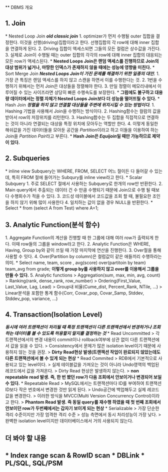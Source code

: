 ** DBMS 개요
<H2>1. Join</H2>
* Nested Loop Join
  <strong><em>old classic join</em></strong>
  1. optimizer가 먼저 수행될 outer 집합을 결정한다. 이것을 선행(driving)집합이라고 한다. 선행집합의 각 row에 대해 inner 집합을 연결하게 된다.
  2. Driving 집합이 액세스되면 그들의 모든 컬럼은 상수값을 가진다.
  3. 실제로 Join이 수행될 때는 outer 집합의 각각의 row에 대해 inner 집합의 대응되는 모든 row가 액세스된다.
  * <strong>Nested Loops Join은 랜덤 액세스를 진행하므로 Join의 대상 범위가 넓거나, 마땅한 인덱스가 존재하지 않을 때에는 성능에 영향을 미친다.</strong>
* Sort Merge Join
  <strong><em>Nested Loops Join이 가진 문제를 해결하기 위한 일종의 대안.</em></strong>
  1. 가장 큰 특징은 랜덤 액세스를 하지 않고 스캔을 하면서 이를 수행한다는 것.
  2. 1번을 수행하기 위해서는 먼저 Join은 대상들을 정렬해야 한다.
  3. 만일 정렬이 메모리내에서 이루어질 수 있는 사이즈라면 상당히 빠른 수행속도를 보장한다.
  * <strong>그럼에도 불구하고 대용량 데이터에서는 정렬 자체가 Nested Loops Join보다 더 성능을 떨어뜨릴 수 있다.</strong>
* Hash Join
  <strong><em>정렬을 하지 않고 연결할 대상들을 주변에 위치시킬 수 있는 방법이다.</em></strong>
  1. Hashing 기법을 사용해서 Join을 수행하는 방식이다.
  2. Hashing함수는 컬럼의 값을 받아서 row의 저장위치를 리턴한다.
  3. Hashing함수는 두 집합을 직접적으로 연결하는 것이 아니라 연결되는 대상을 특정 위치에 모아두는 역할만 한다.
  4. 이렇게 동일한 해쉬값을 가진 데이터들을 모아둔 공간을 <em>Partition</em>이라고 하고 이들을 이용하여 하는 Join을 <em>Partition Pair</em>라고 부른다.
  * <strong>Hash Join은 <em>Equijoin</em>일 때만 가능하므로 제약이 있다.</strong>

<H2>2. Subqueries</H2>
* inline view
  Subquery는 WHERE, FROM, SELECT 어느 절이든 다 들어갈 수 있는데, 특히 FROM 절에 들어가는 Subqury를 inline view라고 한다.
* Scalar Subquery
  1. 주로 SELECT 절에서 사용하는 Subquery로 한개의 row만 반환한다.
  2. Main query에서 추출되는 데이터 건 수 만큼 수행되기 때문에 Join으로 수행 될 때보다 수행회수가 적을 수 있다.
  3. 코드성 테이블에서 코드값을 조회 할 때, 불필요한 조인을 하지 않기 위해 많이 사용한다
  4. 일치하는 값이 없을 경우 NULL을 반환한다.
  * Select * from (select A from Test) where A=1;
<H2>3. Analytic Function(분석 함수)</H2>
  1. Aggregate Function의 계산을 진행할 때 한 그룹에 대해 여러 row가 출력되게 한다. 이때 row들의 그룹을 window라고 한다.
  2. Analytic Function은 WHERE, Having, Group by와 같이 쓰일 때 가장 마지막에 연산을 진행한다.
  3. Over절을 통해 사용할 수 잇다.
  4. Over(Partition by column)은 컬럼값이 같은 애들끼리 수행하라는 의미.
  * Select name, team, score , avg(score) over(partitoin by team) team_avg from grade;
    <strong>이렇게 group by를 사용하지 않고 over를 이용해서 그룹을 만들 수 있다.</strong>
  5. Analytic functions
   > Aggregation(sum, max, min, avg, count)
   > Ranking(rank, dense_rank, row_number)
   > Ordering(First_Value, Last_Value, Lag, Lead)
   > Group내 비율(Cume_dist, Percent_Rank, NTile, ...)
   > Linear분석을 포함한 통계 함수(Corr, Covar_pop, Covar_Samp, Stddev, Stddev_pop, variance, ...)
<H2>4. Transaction(Isolation Level)</H2>
  <strong><em>동시에 여러 트랜잭션이 처리될 때 특정 트랜잭션이 다른 트랜잭션에서 변경하거나 조회하는 데이터를 볼 수 있도록 허용할지 말지를 결정하는 것</em></strong>
* Read Uncommitted
  > 각 트랜잭션에서의 변경 내용이 commit이나 rollback여부에 상관 없이 다른 트랜잭션에서 값을 읽을 수 있다.
  > Consistency에서 문제가 많은 isolation level이기 때문에 사용하지 않는 것을 권장.
  > <strong>Dirty Read현상 발생(트랜잭션 작업이 완료되지 않았는데도 다른 트랜잭션에서 볼 수 있게 되는 현상</strong>
* Read Commited
  > RDB에서 기본적으로 사용되고 있는 level이다.
  > 실제 테이블값을 가져오는 것이 아니라 Undo영역의 백업된 레코드에서 값을 가져온다.
  > Dirty Read 현상은 발생하지 않는다.
  > <strong> non repeatable read 발생. 즉, 한 번 봤던 row가 다음 조회에서 안보이거나 변경되어 보일 수 있다.</strong>
* Repeatable Read
  > MySQL에서는 트랜잭션마다 ID를 부여하여 트랜잭션 ID보다 작은 번호에서 변경한 것만 읽게 된다.
  > Undo공간에 백업해두고 실제 레코드 값을 변경한다.
  > 이러한 방식을 MVCC(Multi Version Concurrency Control)이라고 한다.
  > <strong>Phantom Read 발생. 즉 동일 query를 재수행 하였을 때 첫 번째 조회에서 안보이던 row가 두번째에서는 갑자기 보이게 되는 현상</strong>
* Serializable
  > 가장 단순한 격리 수준이지만 가장 엄격한 격리 수준
  > 성능 측면에서 동시 처리성능이 가장 낮다.
  > 완벽한 isolation level이지만 데이터베이스에서 거의 사용되지 않는다.
<H2>더 봐야 할 내용<H2>
* Index range scan & RowID scan
* DBLink
* PL/SQL, SQL/PSM
